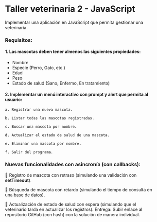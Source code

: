 # Taller veterinaria 2 - JavaScript 
Implementar una aplicación en JavaScript que permita gestionar una veterinaria.
### Requisitos:
#### 1. Las mascotas deben tener almenos las siguientes propiedades:
- Nombre
- Especie (Perro, Gato, etc.)
- Edad
- Peso
- Estado de salud (Sano, Enfermo, En tratamiento)

#### 2. Implementar un menú interactivo con prompt y alert que permita al usuario:

    a. Registrar una nueva mascota.

    b. Listar todas las mascotas registradas.

    c. Buscar una mascota por nombre.

    d. Actualizar el estado de salud de una mascota.

    e. Eliminar una mascota por nombre.

    f. Salir del programa.

### Nuevas funcionalidades con asincronía (con callbacks):
🔹 Registro de mascota con retraso (simulando una validación con **setTimeout**).

🔹 Búsqueda de mascota con retardo (simulando el tiempo de consulta en una base de datos).

🔹 Actualización de estado de salud con espera (simulando que el veterinario tarda en actualizar los registros).
Entrega: Subir enlace al repositorio GitHub (con hash) con la solución de manera individual.